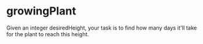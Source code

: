 # growingPlant
Given an integer desiredHeight, your task is to find how many days it'll take for the plant to reach this height.
